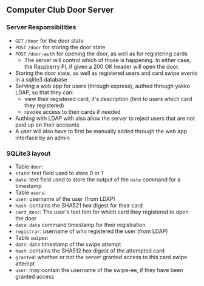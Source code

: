 Computer Club Door Server
-------------------------

### Server Responsibilities
- ```GET``` ```/door``` for the door state
- ```POST``` ```/door``` for storing the door state
- ```POST``` ```/door-auth``` for opening the door, as well as for registering cards
  - The server will control which of those is happening. In either case, the Raspberry Pi, if given a 200 OK header will open the door.
- Storing the door state, as well as registered users and card swipe events in a sqlite3 database
- Serving a web app for users (through express), authed through yakko LDAP, so that they can:
  - view their registered card, it's description (hint to users which card they registered)
  - revoke access to their cards if needed
- Authing with LDAP with also allow the server to reject users that are not paid up on their accounts
- A user will also have to first be manually added through the web app interface by an admin

### SQLite3 layout
- Table ```door```:
- ```state```: text field used to store 0 or 1
- ```date```: text field used to store the output of the ```date``` command for a timestamp
- Table ```users```:
- ```user```: username of the user (from LDAP)
- ```hash```: contains the SHA521 hex digest for their card
- ```card_desc```: The user's text hint for which card they registered to open the door
- ```date```: ```date``` command timestamp for their registration
- ```registrar```: username of who registered the user (from LDAP)
- Table ```swipes```:
- ```date```: ```date``` timestamp of the swipe attempt
- ```hash```: contains the SHA512 hex digest of the attempted card
- ```granted```: whether or not the server granted access to this card swipe attempt
- ```user```: may contain the username of the swipe-ee, if they have been granted access